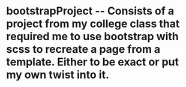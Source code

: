 # bootstrapProject -- Consists of a project from my college class that required me to use bootstrap with scss to recreate a page from a template. Either to be exact or put my own twist into it.
